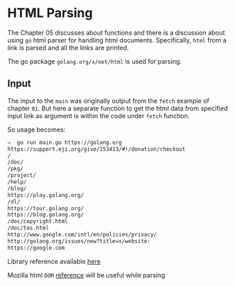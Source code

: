 # HTML Parsing

The Chapter 05 discusses about functions and there is a discussion about using `go` html parser for handling html documents. Specifically, `html` from a link is parsed and all the links are printed.

The go package `golang.org/x/net/html` is used for parsing.

## Input

The input to the `main` was originally output from the `fetch` example of chapter `01`. But here a separate function to get the html data from specified input link as argument is within the code under `fetch` function.

So usage becomes:

```bash
⇒  go run main.go https://golang.org
https://support.eji.org/give/153413/#!/donation/checkout
/
/doc/
/pkg/
/project/
/help/
/blog/
https://play.golang.org/
/dl/
https://tour.golang.org/
https://blog.golang.org/
/doc/copyright.html
/doc/tos.html
http://www.google.com/intl/en/policies/privacy/
http://golang.org/issues/new?title=x/website:
https://google.com
```

Library reference available [here](https://pkg.go.dev/golang.org/x/net/html?tab=doc)

Mozilla html `DOM` [reference](https://developer.mozilla.org/en-US/docs/Web/API/Document_Object_Model) will be useful while parsing